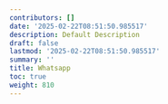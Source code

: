 ```yaml
---
contributors: []
date: '2025-02-22T08:51:50.985517'
description: Default Description
draft: false
lastmod: '2025-02-22T08:51:50.985517'
summary: ''
title: Whatsapp
toc: true
weight: 810
---
```


